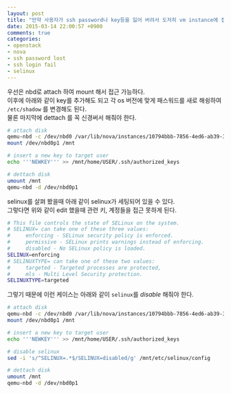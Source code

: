 ```yaml
---
layout: post
title: "만약 사용자가 ssh password나 key등을 잃어 버려서 도저히 vm instance에 접속할 수 없을때.."
date: 2015-03-14 22:00:57 +0900
comments: true
categories: 
- openstack
- nova
- ssh password lost
- ssh login fail
- selinux
---
```



우선은 nbd로 attach 하여 mount 해서 접근 가능하다.   
이후에 아래와 같이 key를 추가해도 되고 각 os 버전에 맞게 패스워드를 새로 해슁하여 `/etc/shadow` 를 변경해도 된다.   
물론 마지막에 dettach 를 꼭 신경써서 해줘야 한다.

``` bash
# attach disk
qemu-nbd -c /dev/nbd0 /var/lib/nova/instances/10794bbb-7856-4ed6-ab39-32afbc01156a/disk
mount /dev/nbd0p1 /mnt

# insert a new key to target user
echo '''NEWKEY''' >> /mnt/home/USER/.ssh/authorized_keys

# dettach disk
umount /mnt
qemu-nbd -d /dev/nbd0p1
```

selinux를 살펴 봤을때 아래 같이 selinux가 세팅되어 있을 수 있다.   
그렇다면 위와 같이 edit 했을때 관련 키, 계정들을 접근 못하게 된다.   

``` bash /etc/selinux/config
# This file controls the state of SELinux on the system.
# SELINUX= can take one of these three values:
#     enforcing - SELinux security policy is enforced.
#     permissive - SELinux prints warnings instead of enforcing.
#     disabled - No SELinux policy is loaded.
SELINUX=enforcing
# SELINUXTYPE= can take one of these two values:
#     targeted - Targeted processes are protected,
#     mls - Multi Level Security protection.
SELINUXTYPE=targeted
```

그렇기 때문에 이런 케이스는 아래와 같이 `selinux`를 *disable* 해줘야 한다.

``` bash
# attach disk
qemu-nbd -c /dev/nbd0 /var/lib/nova/instances/10794bbb-7856-4ed6-ab39-32afbc01156a/disk
mount /dev/nbd0p1 /mnt

# insert a new key to target user
echo '''NEWKEY''' >> /mnt/home/USER/.ssh/authorized_keys

# disable selinux
sed -i 's/^SELINUX=.*$/SELINUX=disabled/g' /mnt/etc/selinux/config

# dettach disk
umount /mnt
qemu-nbd -d /dev/nbd0p1
```

